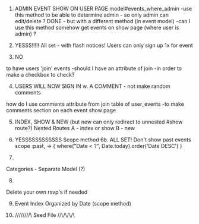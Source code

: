 
1. ADMIN EVENT SHOW ON USER PAGE
model#events_where_admin
    -use this method to be able to determine admin - so only admin can edit/delete ? DONE - but with a different method (in event model)
    -can I use this method somehow get events on show page (where user is admin) ?

2. YESSS!!!!!  All set - with flash notices!
Users can only sign up 1x for event

3.  NO

to have users 'join' events
    -should I have an attribute of join 
    -in order to make a checkbox to check?
 

4. USERS WILL NOW SIGN IN w. A COMMENT - not make random comments

how do I use comments attribute from join table of user_events
    -to make comments section on each event show page

5. INDEX, SHOW & NEW (but new can only redirect to unnested #show route?)
Nested Routes
A - index or show
B - new

6. YESSSSSSSSSSSS
Scope method
    6b.  ALL SET!
        Don't show past events
        scope :past, -> { where("Date < ?", Date.today).order('Date DESC') }

7.
Categories - Separate Model (?)

8.
Delete your own rsvp's if needed

9. Event Index Organized by Date (scope method)

10. /\//\//\//\/\ Seed File /\/\\/\\/\\/\




